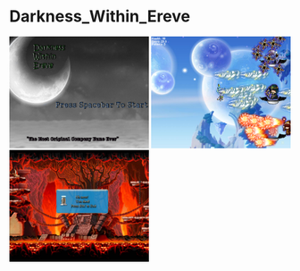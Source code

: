 # Darkness_Within_Ereve
<img src="https://github.com/tzhou7837/Darkness_Within_Ereve/blob/master/GamePlan/screenshot1.PNG?raw=true" width="250" height="200"> <img src="https://github.com/tzhou7837/Darkness_Within_Ereve/blob/master/GamePlan/screemshot2.PNG?raw=true" width="250" height="200"> <img src="https://github.com/tzhou7837/Darkness_Within_Ereve/blob/master/GamePlan/screenshot3.PNG?raw=true" width="250" height="200">


